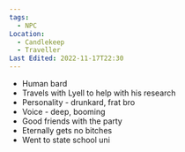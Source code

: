 ```yaml
---
tags:
  - NPC
Location:
  - Candlekeep
  - Traveller
Last Edited: 2022-11-17T22:30
---
```

- Human bard
- Travels with Lyell to help with his research
- Personality - drunkard, frat bro
- Voice - deep, booming
- Good friends with the party
- Eternally gets no bitches
- Went to state school uni 